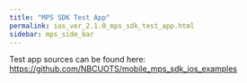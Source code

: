 ```yaml
---
title: "MPS SDK Test App"
permalink: ios_ver_2.1.0_mps_sdk_test_app.html
sidebar: mps_side_bar
---
```

Test app sources can be found here:
https://github.com/NBCUOTS/mobile_mps_sdk_ios_examples